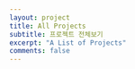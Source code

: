 ```yaml
---
layout: project
title: All Projects
subtitle: 프로젝트 전체보기
excerpt: "A List of Projects"
comments: false
---
```

